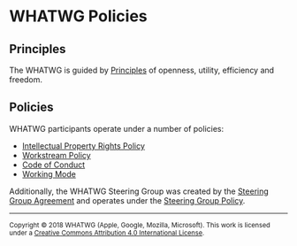 # WHATWG Policies

## Principles

The WHATWG is guided by [Principles](./Principles.md) of openness, utility, efficiency and freedom.

## Policies

WHATWG participants operate under a number of policies:

* [Intellectual Property Rights Policy](./IPR%20Policy.md)
* [Workstream Policy](./Workstream%20Policy.md)
* [Code of Conduct](https://whatwg.org/code-of-conduct)
* [Working Mode](https://whatwg.org/working-mode)

Additionally, the WHATWG Steering Group was created by the [Steering Group Agreement](./SG%20Agreement.md) and operates under the [Steering Group Policy](./SG%20Policy.md).

<hr>

<small>Copyright © 2018 WHATWG (Apple, Google, Mozilla, Microsoft). This work is licensed under a [Creative Commons Attribution 4.0 International License](https://creativecommons.org/licenses/by/4.0/).</small>
